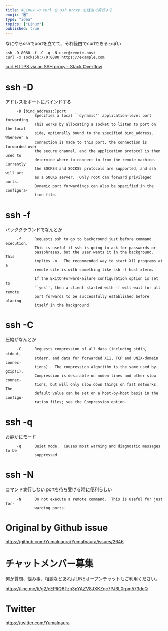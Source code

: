 ```yaml
---
title: #Linux の curl を ssh proxy を経由で実行する
emoji: "🖥"
type: "idea"
topics: ["Linux"]
published: true
---
```


なにやらsshでportを立てて、それ経由でcurlできるっぽい

```
ssh -D 8080 -f -C -q -N user@remote.host
curl -x socks5h://0:8080 https://example.com
```

[curl HTTPS via an SSH proxy - Stack Overflow](https://stackoverflow.com/questions/51579063/curl-https-via-an-ssh-proxy)

# ssh -D

アドレスをポートにバインドする

```
     -D [bind_address:]port
             Specifies a local ``dynamic'' application-level port forwarding.
             This works by allocating a socket to listen to port on the local
             side, optionally bound to the specified bind_address.  Whenever a
             connection is made to this port, the connection is forwarded over
             the secure channel, and the application protocol is then used to
             determine where to connect to from the remote machine.  Currently
             the SOCKS4 and SOCKS5 protocols are supported, and ssh will act
             as a SOCKS server.  Only root can forward privileged ports.
             Dynamic port forwardings can also be specified in the configura-
             tion file.
```

# ssh -f

バックグラウンドでなんとか

```
     -f      Requests ssh to go to background just before command execution.
             This is useful if ssh is going to ask for passwords or
             passphrases, but the user wants it in the background.  This
             implies -n.  The recommended way to start X11 programs at a
             remote site is with something like ssh -f host xterm.

             If the ExitOnForwardFailure configuration option is set to
             ``yes'', then a client started with -f will wait for all remote
             port forwards to be successfully established before placing
             itself in the background.

```

# ssh -C

圧縮がなんとか

```
     -C      Requests compression of all data (including stdin, stdout,
             stderr, and data for forwarded X11, TCP and UNIX-domain connec-
             tions).  The compression algorithm is the same used by gzip(1).
             Compression is desirable on modem lines and other slow connec-
             tions, but will only slow down things on fast networks.  The
             default value can be set on a host-by-host basis in the configu-
             ration files; see the Compression option.
```

# ssh -q

お静かにモード

```
     -q      Quiet mode.  Causes most warning and diagnostic messages to be
             suppressed.
```

# ssh -N

コマンド実行しない
portを待ち受ける時に便利らしい

```
     -N      Do not execute a remote command.  This is useful for just for-
             warding ports.
```

# Original by Github issue

https://github.com/YumaInaura/YumaInaura/issues/2646








<!-- Update From Qiita API -->

# チャットメンバー募集


何か質問、悩み事、相談などあればLINEオープンチャットもご利用ください。

https://line.me/ti/g2/eEPltQ6Tzh3pYAZV8JXKZqc7PJ6L0rpm573dcQ





# Twitter


https://twitter.com/YumaInaura


<!-- Update From Qiita API -->


